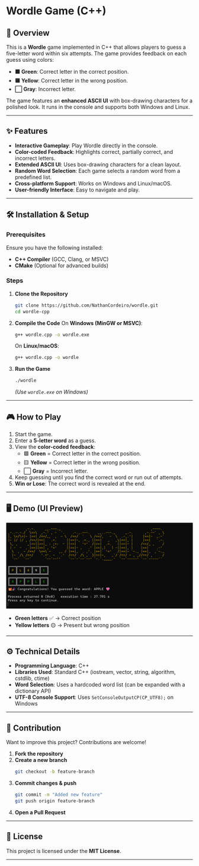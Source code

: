 # Wordle Game (C++)

## 📌 Overview
This is a **Wordle** game implemented in C++ that allows players to guess a five-letter word within six attempts. The game provides feedback on each guess using colors:
- **🟩 Green**: Correct letter in the correct position.
- **🟨 Yellow**: Correct letter in the wrong position.
- **⬜ Gray**: Incorrect letter.

The game features an **enhanced ASCII UI** with box-drawing characters for a polished look. It runs in the console and supports both Windows and Linux.

---

## ✨ Features
- **Interactive Gameplay**: Play Wordle directly in the console.
- **Color-coded Feedback**: Highlights correct, partially correct, and incorrect letters.
- **Extended ASCII UI**: Uses box-drawing characters for a clean layout.
- **Random Word Selection**: Each game selects a random word from a predefined list.
- **Cross-platform Support**: Works on Windows and Linux/macOS.
- **User-friendly Interface**: Easy to navigate and play.

---

## 🛠 Installation & Setup
### Prerequisites
Ensure you have the following installed:
- **C++ Compiler** (GCC, Clang, or MSVC)
- **CMake** (Optional for advanced builds)

### Steps
1. **Clone the Repository**
   ```sh
   git clone https://github.com/NathanCordeiro/wordle.git
   cd wordle-cpp
   ```

2. **Compile the Code**
   On **Windows (MinGW or MSVC)**:
   ```sh
   g++ wordle.cpp -o wordle.exe
   ```
   On **Linux/macOS**:
   ```sh
   g++ wordle.cpp -o wordle
   ```

3. **Run the Game**
   ```sh
   ./wordle
   ```
   *(Use `wordle.exe` on Windows)*

---

## 🎮 How to Play
1. Start the game.
2. Enter a **5-letter word** as a guess.
3. View the **color-coded feedback**:
   - 🟩 **Green** = Correct letter in the correct position.
   - 🟨 **Yellow** = Correct letter in the wrong position.
   - ⬜ **Gray** = Incorrect letter.
4. Keep guessing until you find the correct word or run out of attempts.
5. **Win or Lose**: The correct word is revealed at the end.

---

## 🖥️ Demo (UI Preview)
![Wordle](wordle.png)
- **Green letters** ✅ → Correct position  
- **Yellow letters** 🟡 → Present but wrong position  

---

## ⚙️ Technical Details
- **Programming Language**: C++
- **Libraries Used**: Standard C++ (iostream, vector, string, algorithm, cstdlib, ctime)
- **Word Selection**: Uses a hardcoded word list (can be expanded with a dictionary API)
- **UTF-8 Console Support**: Uses `SetConsoleOutputCP(CP_UTF8);` on Windows

---

## 🤝 Contribution
Want to improve this project? Contributions are welcome!
1. **Fork the repository**
2. **Create a new branch**
   ```sh
   git checkout -b feature-branch
   ```
3. **Commit changes & push**
   ```sh
   git commit -m "Added new feature"
   git push origin feature-branch
   ```
4. **Open a Pull Request**

---

## 📜 License
This project is licensed under the **MIT License**.

---

